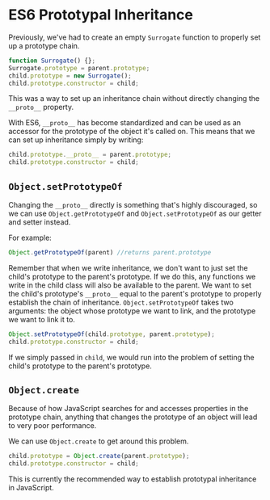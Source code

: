 # ES6 Prototypal Inheritance

Previously, we've had to create an empty `Surrogate` function to properly set up
a prototype chain.

```js
function Surrogate() {};
Surrogate.prototype = parent.prototype;
child.prototype = new Surrogate();
child.prototype.constructor = child;
```

This was a way to set up an inheritance chain without directly changing the
`__proto__` property.

With ES6, `__proto__` has become standardized and can be used as an accessor for
the prototype of the object it's called on. This means that we can set up
inheritance simply by writing:

```js
child.prototype.__proto__ = parent.prototype;
child.prototype.constructor = child;
```

## `Object.setPrototypeOf`

Changing the `__proto__` directly is something that's highly discouraged, so we
can use `Object.getPrototypeOf` and `Object.setPrototypeOf` as our getter and
setter instead.

For example:

```js
Object.getPrototypeOf(parent) //returns parent.prototype
```

Remember that when we write inheritance, we don't want to just set the child's
prototype to the parent's prototype. If we do this, any functions we write in
the child class will also be available to the parent. We want to set the child's
prototype's `__proto__` equal to the parent's prototype to properly establish
the chain of inheritance. `Object.setPrototypeOf` takes two arguments: the
object whose prototype we want to link, and the prototype we want to link it to.

```js
Object.setPrototypeOf(child.prototype, parent.prototype);
child.prototype.constructor = child;
```

If we simply passed in `child`, we would run into the problem of setting the
child's prototype to the parent's prototype.

## `Object.create`

Because of how JavaScript searches for and accesses properties in the prototype
chain, anything that changes the prototype of an object will lead to very poor
performance.

We can use `Object.create` to get around this problem.

```js
child.prototype = Object.create(parent.prototype);
child.prototype.constructor = child;
```

This is currently the recommended way to establish prototypal inheritance in
JavaScript.
